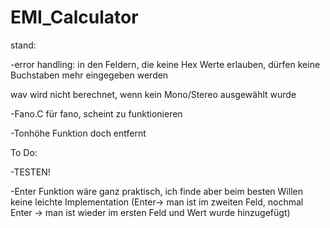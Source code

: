 # EMI_Calculator
stand:

-error handling: in den Feldern, die keine Hex Werte erlauben, dürfen keine Buchstaben mehr eingegeben werden

wav wird nicht berechnet, wenn kein Mono/Stereo ausgewählt wurde

-Fano.C für fano, scheint zu funktionieren

-Tonhöhe Funktion doch entfernt




To Do:

-TESTEN!

-Enter Funktion wäre ganz praktisch, ich finde aber beim besten Willen keine leichte Implementation
(Enter-> man ist im zweiten Feld, nochmal Enter -> man ist wieder im ersten Feld und Wert wurde hinzugefügt) 


